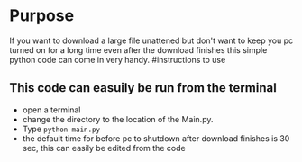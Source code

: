 # Purpose
If you want to download a large file unattened but don't want to keep you pc turned on for a long time even after the download finishes this simple python code can come in very handy.
#instructions to use

## This code can easuily be run from the terminal 

* open a terminal
* change the directory to the location of the Main.py.
* Type `python main.py`
* the default time for before pc to shutdown after download finishes is 30 sec, this can easily be edited from the code

